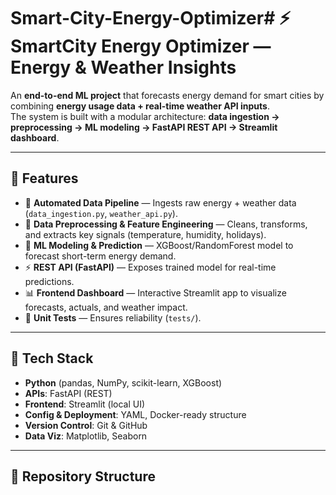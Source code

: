 # Smart-City-Energy-Optimizer# ⚡ SmartCity Energy Optimizer — Energy & Weather Insights

An **end-to-end ML project** that forecasts energy demand for smart cities by combining **energy usage data + real-time weather API inputs**.  
The system is built with a modular architecture: **data ingestion → preprocessing → ML modeling → FastAPI REST API → Streamlit dashboard**.

---

## 🔹 Features
- 🔄 **Automated Data Pipeline** — Ingests raw energy + weather data (`data_ingestion.py`, `weather_api.py`).
- 🧹 **Data Preprocessing & Feature Engineering** — Cleans, transforms, and extracts key signals (temperature, humidity, holidays).
- 🤖 **ML Modeling & Prediction** — XGBoost/RandomForest model to forecast short-term energy demand.
- ⚡ **REST API (FastAPI)** — Exposes trained model for real-time predictions.
- 📊 **Frontend Dashboard** — Interactive Streamlit app to visualize forecasts, actuals, and weather impact.
- 🧪 **Unit Tests** — Ensures reliability (`tests/`).

---

## 🔹 Tech Stack
- **Python** (pandas, NumPy, scikit-learn, XGBoost)
- **APIs**: FastAPI (REST)
- **Frontend**: Streamlit (local UI)
- **Config & Deployment**: YAML, Docker-ready structure
- **Version Control**: Git & GitHub
- **Data Viz**: Matplotlib, Seaborn

---

## 🔹 Repository Structure
